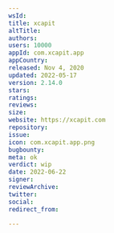 ```yaml
---
wsId: 
title: xcapit
altTitle: 
authors: 
users: 10000
appId: com.xcapit.app
appCountry: 
released: Nov 4, 2020
updated: 2022-05-17
version: 2.14.0
stars: 
ratings: 
reviews: 
size: 
website: https://xcapit.com
repository: 
issue: 
icon: com.xcapit.app.png
bugbounty: 
meta: ok
verdict: wip
date: 2022-06-22
signer: 
reviewArchive: 
twitter: 
social: 
redirect_from: 

---
```


